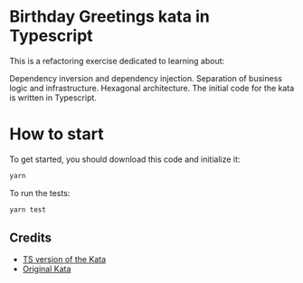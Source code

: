 # Birthday Greetings kata in Typescript

This is a refactoring exercise dedicated to learning about:

Dependency inversion and dependency injection.
Separation of business logic and infrastructure.
Hexagonal architecture.
The initial code for the kata is written in Typescript.

# How to start

To get started, you should download this code and initialize it:
```bash
yarn
```

To run the tests:

```bash
yarn test
```

## Credits

- [TS version of the Kata](https://github.com/540/birthday-greetings-ts)
- [Original Kata](http://matteo.vaccari.name/blog/archives/154)
